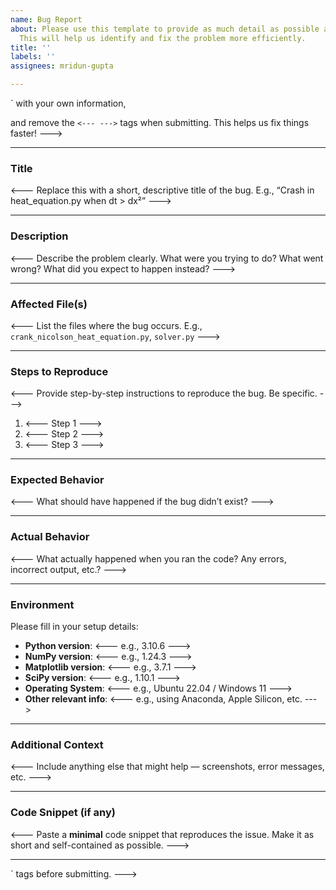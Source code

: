 ```yaml
---
name: Bug Report
about: Please use this template to provide as much detail as possible about the issue.
  This will help us identify and fix the problem more efficiently.
title: ''
labels: ''
assignees: mridun-gupta

---
```


<!--- Replace all sections marked with `<--- --->` with your own information, 
and remove the `<--- --->` tags when submitting. This helps us fix things faster! --->

---

### Title  
<--- Replace this with a short, descriptive title of the bug. E.g., “Crash in heat_equation.py when dt > dx²” --->

---

### Description  
<--- Describe the problem clearly. What were you trying to do? What went wrong? What did you expect to happen instead? --->

---

### Affected File(s)  
<--- List the files where the bug occurs. E.g., `crank_nicolson_heat_equation.py`, `solver.py` --->

---

### Steps to Reproduce  
<--- Provide step-by-step instructions to reproduce the bug. Be specific. --->  
1. <--- Step 1 --->
2. <--- Step 2 --->
3. <--- Step 3 --->

---

### Expected Behavior  
<--- What should have happened if the bug didn’t exist? --->

---

### Actual Behavior  
<--- What actually happened when you ran the code? Any errors, incorrect output, etc.? --->

---

### Environment  
Please fill in your setup details:

- **Python version**: <--- e.g., 3.10.6 --->
- **NumPy version**: <--- e.g., 1.24.3 --->
- **Matplotlib version**: <--- e.g., 3.7.1 --->
- **SciPy version**: <--- e.g., 1.10.1 --->
- **Operating System**: <--- e.g., Ubuntu 22.04 / Windows 11 --->
- **Other relevant info**: <--- e.g., using Anaconda, Apple Silicon, etc. --->

---

### Additional Context  
<--- Include anything else that might help — screenshots, error messages, etc. --->

---

### Code Snippet (if any)  
<--- Paste a **minimal** code snippet that reproduces the issue. Make it as short and self-contained as possible. --->

---

<!--- 🚀 Thanks for helping us squash bugs and improve the project! Please remember to remove all `<--- --->` tags before submitting. --->
